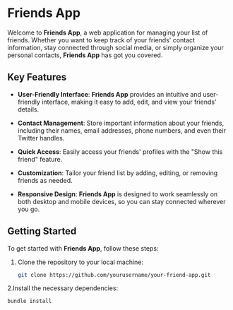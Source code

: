 # Friends App

Welcome to **Friends App**, a web application for managing your list of friends. Whether you want to keep track of your friends' contact information, stay connected through social media, or simply organize your personal contacts, **Friends App** has got you covered.

## Key Features

- **User-Friendly Interface**: **Friends App** provides an intuitive and user-friendly interface, making it easy to add, edit, and view your friends' details.

- **Contact Management**: Store important information about your friends, including their names, email addresses, phone numbers, and even their Twitter handles.

- **Quick Access**: Easily access your friends' profiles with the "Show this friend" feature.

- **Customization**: Tailor your friend list by adding, editing, or removing friends as needed.

- **Responsive Design**: **Friends App** is designed to work seamlessly on both desktop and mobile devices, so you can stay connected wherever you go.

## Getting Started

To get started with **Friends App**, follow these steps:

1. Clone the repository to your local machine:

   ```bash
   git clone https://github.com/yourusername/your-friend-app.git
2.Install the necessary dependencies:

   ```bash
   bundle install

